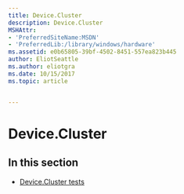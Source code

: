 ```yaml
---
title: Device.Cluster
description: Device.Cluster
MSHAttr:
- 'PreferredSiteName:MSDN'
- 'PreferredLib:/library/windows/hardware'
ms.assetid: e0b65805-39bf-4502-8451-557ea823b445
author: EliotSeattle
ms.author: eliotgra
ms.date: 10/15/2017
ms.topic: article


---
```


# Device.Cluster


## <span id="in_this_section"></span>In this section


-   [Device.Cluster tests](device-cluster-tests.md)

 

 






